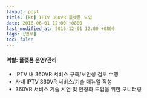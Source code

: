 ```yaml
---
layout: post
title: [kt] IPTV 360VR 플랫폼 도입
date: 2016-06-01 12:00 +0800
last_modified_at: 2016-12-01 12:00 +0800
tags: [업무]
toc: false
---
```


#### 역할: 플랫폼 운영/관리

- IPTV 내 360VR 서비스 구축/보안성 검토 수행
- 사내 IPTV 360VR 서비스/기술 매뉴얼 작성
- 360VR 서비스 기술 시연 및 안정화 도입을 위한 모니터링